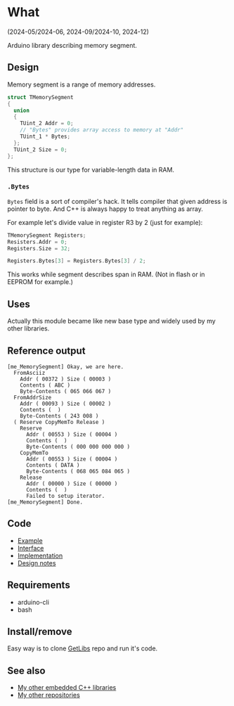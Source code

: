 # What

(2024-05/2024-06, 2024-09/2024-10, 2024-12)

Arduino library describing memory segment.


## Design

Memory segment is a range of memory addresses.

```C++
struct TMemorySegment
{
  union
  {
    TUint_2 Addr = 0;
    // "Bytes" provides array access to memory at "Addr"
    TUint_1 * Bytes;
  };
  TUint_2 Size = 0;
};
```

This structure is our type for variable-length data in RAM.

### `.Bytes`

`Bytes` field is a sort of compiler's hack. It tells compiler that
given address is pointer to byte. And C++ is always happy to treat
anything as array.

For example let's divide value in register R3 by 2 (just for example):

```C++
TMemorySegment Registers;
Resisters.Addr = 0;
Registers.Size = 32;

Registers.Bytes[3] = Registers.Bytes[3] / 2;
```

This works while segment describes span in RAM. (Not in flash or in EEPROM
for example.)


## Uses

Actually this module became like new base type and widely used
by my other libraries.


## Reference output

```
[me_MemorySegment] Okay, we are here.
  FromAsciiz
    Addr ( 00372 ) Size ( 00003 )
    Contents ( ABC )
    Byte-Contents ( 065 066 067 )
  FromAddrSize
    Addr ( 00093 ) Size ( 00002 )
    Contents (  )
    Byte-Contents ( 243 008 )
  ( Reserve CopyMemTo Release )
    Reserve
      Addr ( 00553 ) Size ( 00004 )
      Contents (  )
      Byte-Contents ( 000 000 000 000 )
    CopyMemTo
      Addr ( 00553 ) Size ( 00004 )
      Contents ( DATA )
      Byte-Contents ( 068 065 084 065 )
    Release
      Addr ( 00000 ) Size ( 00000 )
      Contents (  )
      Failed to setup iterator.
[me_MemorySegment] Done.
```

## Code

* [Example][Example]
* [Interface][Interface]
* [Implementation][Implementation]
* [Design notes][Design notes]


## Requirements

  * arduino-cli
  * bash


## Install/remove

Easy way is to clone [GetLibs][GetLibs] repo and run it's code.


## See also

* [My other embedded C++ libraries][Embedded]
* [My other repositories][Repos]

[Example]: examples/me_MemorySegment/me_MemorySegment.ino
[Interface]: src/me_MemorySegment.h
[Implementation]: src/me_MemorySegment.cpp
[Design notes]: extras/Design%20notes.txt

[me_ManagedMemory]: https://github.com/martin-eden/Embedded-me_ManagedMemory
[me_List]: https://github.com/martin-eden/Embedded-me_List
[me_Menu]: https://github.com/martin-eden/Embedded-me_Menu
[me_RgbStripeConsole]: https://github.com/martin-eden/Embedded-me_RgbStripeConsole

[GetLibs]: https://github.com/martin-eden/Embedded-Framework-GetLibs

[Embedded]: https://github.com/martin-eden/Embedded_Crafts/tree/master/Parts
[Repos]: https://github.com/martin-eden/contents
